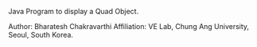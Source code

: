 Java Program to display a Quad Object.


Author: Bharatesh Chakravarthi
Affiliation: VE Lab, Chung Ang University, Seoul, South Korea. 
